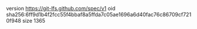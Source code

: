version https://git-lfs.github.com/spec/v1
oid sha256:6ff9d1b4f2fcc55f4bbaf8a5ffda7c05ae1696a6d40fac76c86709cf7210f948
size 1365
